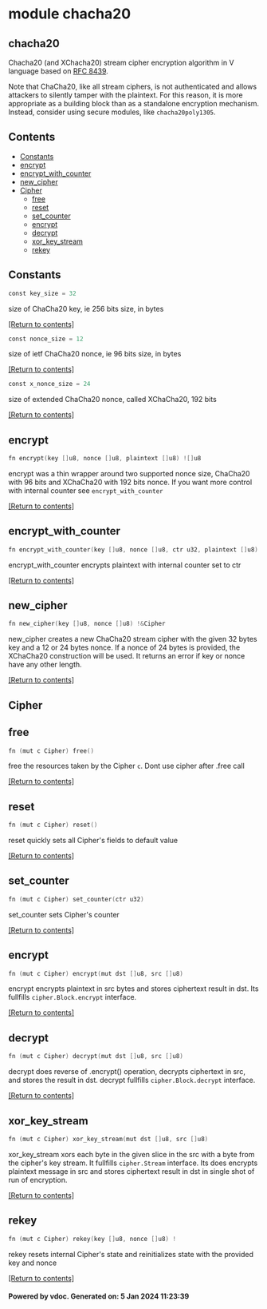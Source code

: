 # module chacha20

chacha20
-------

Chacha20 (and XChacha20) stream cipher encryption algorithm in V language based on [RFC 8439](https://datatracker.ietf.org/doc/html/rfc8439).

Note that ChaCha20, like all stream ciphers, is not authenticated and allows attackers to silently tamper with the plaintext. For this reason, it is more appropriate as a building block than as a standalone encryption mechanism. Instead, consider using secure modules, like `chacha20poly1305`.

## Contents
- [Constants](#Constants)
- [encrypt](#encrypt)
- [encrypt_with_counter](#encrypt_with_counter)
- [new_cipher](#new_cipher)
- [Cipher](#Cipher)
  - [free](#free)
  - [reset](#reset)
  - [set_counter](#set_counter)
  - [encrypt](#encrypt)
  - [decrypt](#decrypt)
  - [xor_key_stream](#xor_key_stream)
  - [rekey](#rekey)

## Constants
```v
const key_size = 32
```
size of ChaCha20 key, ie 256 bits size, in bytes

[[Return to contents]](#Contents)

```v
const nonce_size = 12
```
size of ietf ChaCha20 nonce, ie 96 bits size, in bytes

[[Return to contents]](#Contents)

```v
const x_nonce_size = 24
```
size of extended ChaCha20 nonce, called XChaCha20, 192 bits

[[Return to contents]](#Contents)

## encrypt
```v
fn encrypt(key []u8, nonce []u8, plaintext []u8) ![]u8
```
encrypt was a thin wrapper around two supported nonce size, ChaCha20 with 96 bits and XChaCha20 with 192 bits nonce. If you want more control with internal counter see `encrypt_with_counter`

[[Return to contents]](#Contents)

## encrypt_with_counter
```v
fn encrypt_with_counter(key []u8, nonce []u8, ctr u32, plaintext []u8) ![]u8
```
encrypt_with_counter encrypts plaintext with internal counter set to ctr

[[Return to contents]](#Contents)

## new_cipher
```v
fn new_cipher(key []u8, nonce []u8) !&Cipher
```
new_cipher creates a new ChaCha20 stream cipher with the given 32 bytes key and a 12 or 24 bytes nonce. If a nonce of 24 bytes is provided, the XChaCha20 construction will be used. It returns an error if key or nonce have any other length.

[[Return to contents]](#Contents)

## Cipher
## free
```v
fn (mut c Cipher) free()
```
free the resources taken by the Cipher `c`. Dont use cipher after .free call

[[Return to contents]](#Contents)

## reset
```v
fn (mut c Cipher) reset()
```
reset quickly sets all Cipher's fields to default value

[[Return to contents]](#Contents)

## set_counter
```v
fn (mut c Cipher) set_counter(ctr u32)
```
set_counter sets Cipher's counter

[[Return to contents]](#Contents)

## encrypt
```v
fn (mut c Cipher) encrypt(mut dst []u8, src []u8)
```
encrypt encrypts plaintext in src bytes and stores ciphertext result in dst. Its fullfills `cipher.Block.encrypt` interface.

[[Return to contents]](#Contents)

## decrypt
```v
fn (mut c Cipher) decrypt(mut dst []u8, src []u8)
```
decrypt does reverse of .encrypt() operation, decrypts ciphertext in src, and stores the result in dst. decrypt fullfills `cipher.Block.decrypt` interface.

[[Return to contents]](#Contents)

## xor_key_stream
```v
fn (mut c Cipher) xor_key_stream(mut dst []u8, src []u8)
```
xor_key_stream xors each byte in the given slice in the src with a byte from the cipher's key stream. It fullfills `cipher.Stream` interface. Its does encrypts plaintext message in src and stores ciphertext result in dst in single shot of run of encryption.

[[Return to contents]](#Contents)

## rekey
```v
fn (mut c Cipher) rekey(key []u8, nonce []u8) !
```
rekey resets internal Cipher's state and reinitializes state with the provided key and nonce

[[Return to contents]](#Contents)

#### Powered by vdoc. Generated on: 5 Jan 2024 11:23:39